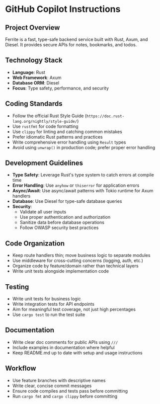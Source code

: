 # GitHub Copilot Instructions

## Project Overview
Ferrite is a fast, type-safe backend service built with Rust, Axum, and Diesel. It provides secure APIs for notes, bookmarks, and todos.

## Technology Stack
- **Language**: Rust
- **Web Framework**: Axum
- **Database ORM**: Diesel
- **Focus**: Type safety, performance, and security

## Coding Standards
- Follow the official Rust Style Guide (`https://doc.rust-lang.org/nightly/style-guide/`)
- Use `rustfmt` for code formatting
- Use `clippy` for linting and catching common mistakes
- Prefer idiomatic Rust patterns and practices
- Write comprehensive error handling using `Result` types
- Avoid using `unwrap()` in production code; prefer proper error handling

## Development Guidelines
- **Type Safety**: Leverage Rust's type system to catch errors at compile time
- **Error Handling**: Use `anyhow` or `thiserror` for application errors
- **Async/Await**: Use async/await patterns with Tokio runtime for Axum handlers
- **Database**: Use Diesel for type-safe database queries
- **Security**: 
  - Validate all user inputs
  - Use proper authentication and authorization
  - Sanitize data before database operations
  - Follow OWASP security best practices

## Code Organization
- Keep route handlers thin; move business logic to separate modules
- Use middleware for cross-cutting concerns (logging, auth, etc.)
- Organize code by feature/domain rather than technical layers
- Write unit tests alongside implementation code

## Testing
- Write unit tests for business logic
- Write integration tests for API endpoints
- Aim for meaningful test coverage, not just high percentages
- Use `cargo test` to run the test suite

## Documentation
- Write clear doc comments for public APIs using `///`
- Include examples in documentation where helpful
- Keep README.md up to date with setup and usage instructions

## Workflow
- Use feature branches with descriptive names
- Write clear, concise commit messages
- Ensure code compiles and tests pass before committing
- Run `cargo fmt` and `cargo clippy` before committing
